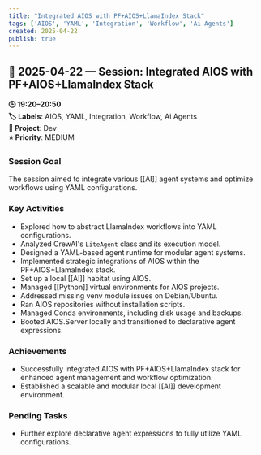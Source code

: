 ```yaml
---
title: "Integrated AIOS with PF+AIOS+LlamaIndex Stack"
tags: ['AIOS', 'YAML', 'Integration', 'Workflow', 'Ai Agents']
created: 2025-04-22
publish: true
---
```


## 📅 2025-04-22 — Session: Integrated AIOS with PF+AIOS+LlamaIndex Stack

**🕒 19:20–20:50**  
**🏷️ Labels**: AIOS, YAML, Integration, Workflow, Ai Agents  
**📂 Project**: Dev  
**⭐ Priority**: MEDIUM  


### Session Goal
The session aimed to integrate various [[AI]] agent systems and optimize workflows using YAML configurations.

### Key Activities
- Explored how to abstract LlamaIndex workflows into YAML configurations.
- Analyzed CrewAI's `LiteAgent` class and its execution model.
- Designed a YAML-based agent runtime for modular agent systems.
- Implemented strategic integrations of AIOS within the PF+AIOS+LlamaIndex stack.
- Set up a local [[AI]] habitat using AIOS.
- Managed [[Python]] virtual environments for AIOS projects.
- Addressed missing venv module issues on Debian/Ubuntu.
- Ran AIOS repositories without installation scripts.
- Managed Conda environments, including disk usage and backups.
- Booted AIOS.Server locally and transitioned to declarative agent expressions.

### Achievements
- Successfully integrated AIOS with PF+AIOS+LlamaIndex stack for enhanced agent management and workflow optimization.
- Established a scalable and modular local [[AI]] development environment.

### Pending Tasks
- Further explore declarative agent expressions to fully utilize YAML configurations.
